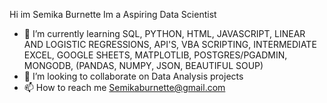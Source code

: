 Hi im Semika Burnette 
Im a Aspiring Data Scientist 
- 🌱 I’m currently learning SQL, PYTHON, HTML, JAVASCRIPT, LINEAR AND LOGISTIC REGRESSIONS, API'S, VBA SCRIPTING, INTERMEDIATE EXCEL, GOOGLE SHEETS,    MATPLOTLIB, POSTGRES/PGADMIN, MONGODB, (PANDAS, NUMPY, JSON, BEAUTIFUL SOUP)
- 💞️ I’m looking to collaborate on Data Analysis projects
- 📫 How to reach me Semikaburnette@gmail.com

<!---
SemikaB/SemikaB is a ✨ special ✨ repository because its `README.md` (this file) appears on your GitHub profile.
You can click the Preview link to take a look at your changes.
--->
